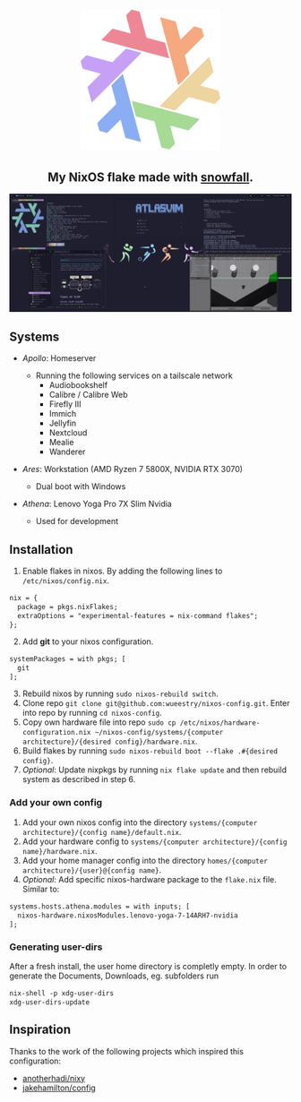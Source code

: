 <h1 align="center"> <img src="./.github/assets/flake.webp" width="250px"/></h1>
<h2 align="center">My NixOS flake made with <a href="https://github.com/snowfallorg/lib">snowfall</a>.</h2>

<img src="https://github.com/wueestry/nixos-config/blob/master/.github/assets/desktop.png" width="1000" />

## Systems

- *Apollo*: Homeserver
    - Running the following services on a tailscale network
        - Audiobookshelf
        - Calibre / Calibre Web
        - Firefly III
        - Immich
        - Jellyfin
        - Nextcloud
        - Mealie
        - Wanderer

- *Ares*: Workstation (AMD Ryzen 7 5800X, NVIDIA RTX 3070)
    - Dual boot with Windows

- *Athena*: Lenovo Yoga Pro 7X Slim Nvidia
    - Used for development

## Installation
1. Enable flakes in nixos. By adding the following lines to `/etc/nixos/config.nix`.
```
nix = {
  package = pkgs.nixFlakes;
  extraOptions = "experimental-features = nix-command flakes";
};
```
2. Add **git** to your nixos configuration.
```
systemPackages = with pkgs; [
  git
];
```
3. Rebuild nixos by running `sudo nixos-rebuild switch`.
4. Clone repo `git clone git@github.com:wueestry/nixos-config.git`. Enter into repo by running `cd nixos-config`.
5. Copy own hardware file into repo `sudo cp /etc/nixos/hardware-configuration.nix ~/nixos-config/systems/{computer architecture}/{desired config}/hardware.nix`.
6. Build flakes by running `sudo nixos-rebuild boot --flake .#{desired config}`.
7. *Optional*: Update nixpkgs by running `nix flake update` and then rebuild system as described in step 6.

### Add your own config
1. Add your own nixos config into the directory `systems/{computer architecture}/{config name}/default.nix`.
2. Add your hardware config to `systems/{computer architecture}/{config name}/hardware.nix`.
3. Add your home manager config into the directory `homes/{computer architecture}/{user}@{config name}`.
4. *Optional*: Add specific nixos-hardware package to the `flake.nix` file. Similar to:
```
systems.hosts.athena.modules = with inputs; [
  nixos-hardware.nixosModules.lenovo-yoga-7-14ARH7-nvidia
];
```

### Generating user-dirs

After a fresh install, the user home directory is completly empty. In order to generate the Documents, Downloads, eg. subfolders run
```
nix-shell -p xdg-user-dirs
xdg-user-dirs-update
```

## Inspiration
Thanks to the work of the following projects which inspired this configuration:
- [anotherhadi/nixy](https://github.com/anotherhadi/nixy)
- [jakehamilton/config](https://github.com/jakehamilton/config)
